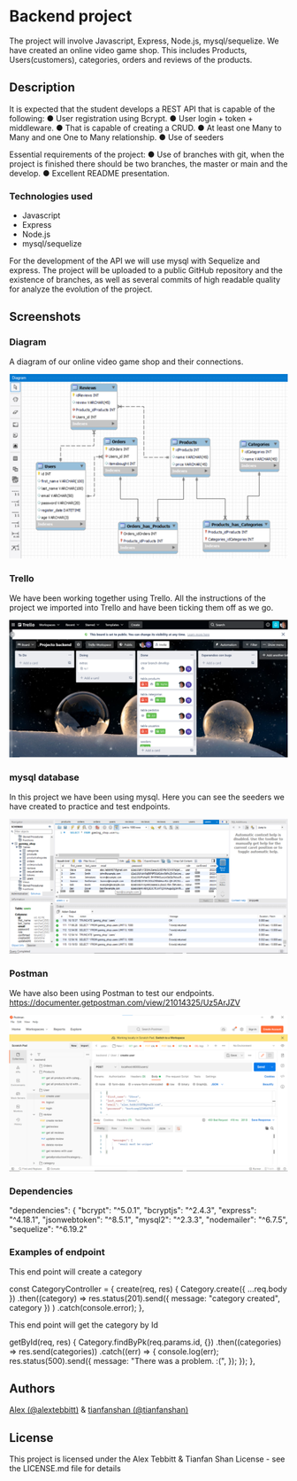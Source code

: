 # Backend project
The project will involve Javascript, Express, Node.js, mysql/sequelize. 
We have created an online video game shop. This includes Products, Users(customers), categories, orders and reviews of the products. 

## Description

It is expected that the student develops a REST API that is capable of the following:
● User registration using Bcrypt.
● User login + token + middleware.
● That is capable of creating a CRUD.
● At least one Many to Many and one One to Many relationship.
● Use of seeders

Essential requirements of the project:
● Use of branches with git, when the project is finished there should be two branches, the master or main and the develop.
● Excellent README presentation.

### Technologies used
* Javascript
* Express
* Node.js
* mysql/sequelize

For the development of the API we will use mysql with Sequelize and express.
The project will be uploaded to a public GitHub repository and the
existence of branches, as well as several commits of high readable quality for
analyze the evolution of the project.

## Screenshots

### Diagram
A diagram of our online video game shop and their connections.

![Diagram image](./assets/projectbackend.png)

### Trello
We have been working together using Trello. All the instructions of the project we imported into Trello and have been ticking them off as we go.

![Trello image](./assets/Screenshot%202022-05-26%20131648.png)

### mysql database
In this project we have been using mysql. Here you can see the seeders we have created to practice and test endpoints. 

![mysql Image](./assets/database.png)

### Postman
We have also been using Postman to test our endpoints. 
https://documenter.getpostman.com/view/21014325/Uz5ArJZV

![Postman Image](./assets/postman.png)
### Dependencies

"dependencies": {
    "bcrypt": "^5.0.1",
    "bcryptjs": "^2.4.3",
    "express": "^4.18.1",
    "jsonwebtoken": "^8.5.1",
    "mysql2": "^2.3.3",
    "nodemailer": "^6.7.5",
    "sequelize": "^6.19.2"


### Examples of endpoint
This end point will create a category

const CategoryController = {
  create(req, res) {
    Category.create({ ...req.body })
      .then((category) =>
        res.status(201).send({ message: "category created", category })
      )
      .catch(console.error);
  },

  This end point will get the category by Id

  getById(req, res) {
    Category.findByPk(req.params.id, {})
      .then((categories) => res.send(categories))
      .catch((err) => {
        console.log(err);
        res.status(500).send({
          message: "There was a problem. :(",
        });
      });
  },


## Authors

[Alex (@alextebbitt)](@alextebbitt) & [tianfanshan (@tianfanshan)](@tianfanshan)


## License

This project is licensed under the Alex Tebbitt & Tianfan Shan License - see the LICENSE.md file for details